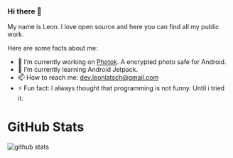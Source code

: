 ### Hi there 👋

My name is Leon. I love open source and here you can find all my public work.

Here are some facts about me:

- 🔭 I’m currently working on [Photok](https://github.com/leonlatsch/Photok). A encrypted photo safe for Android.
- 🌱 I’m currently learning Android Jetpack.
- 📫 How to reach me: dev.leonlatsch@gmail.com
- ⚡ Fun fact: I always thought that programming is not funny. Until i tried it.

GitHub Stats
====
![github stats](https://github-readme-stats.vercel.app/api?username=leonlatsch&show_icons=true&hide_border=true)
<!--
**leonlatsch/leonlatsch** is a ✨ _special_ ✨ repository because its `README.md` (this file) appears on your GitHub profile.

- 👯 I’m looking to collaborate on ...
- 🤔 I’m looking for help with ...
- 💬 Ask me about ...
- 😄 Pronouns: ...

-->
